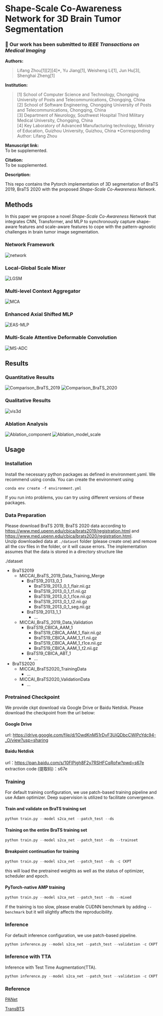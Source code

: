 # Shape-Scale Co-Awareness Network for 3D Brain Tumor Segmentation
### :tada: Our work has been submitted to *IEEE Transactions on Medical Imaging*  
**Authors:**  
> Lifang Zhou[1][2][4]*, Yu Jiang[1], Weisheng Li[1], Jun Hu[3], Shenghai Zheng[1]

**Institution:**
> [1] School of Computer Science and Technology, Chongqing University of Posts and Telecommunications, Chongqing, China  
> [2] School of Software Engineering, Chongqing University of Posts and Telecommunications, Chongqing, China  
> [3] Department of Neurology, Southwest Hospital Third Military Medical University, Chongqing, China  
> [4] Key Laboratory of Advanced Manufacturing technology, Ministry of Education, Guizhou University, Guizhou, China
> *Corresponding Author: Lifang Zhou

**Manuscript link:**  
  To be supplemented.
  
**Citation:**  
  To be supplemented.
  
**Description:**

This repo contains the Pytorch implementation of 3D segmentation of BraTS 2019, BraTS 2020 with the proposed *Shape-Scale Co-Awareness Network*. 

## Methods
In this paper we propose a novel *Shape-Scale Co-Awareness Network* that integrates CNN, Transformer, and MLP to synchronously capture shape-aware features and scale-aware features to cope with the pattern-agnostic challenges in brain tumor image segmentation.  
### Network Framework
![network](https://github.com/jiangyu945/S2CA-Net/blob/c4f6b12edd45bc8e1a33e1d1883d6c1d611fd5e3/img/Framework.png)
### Local-Global Scale Mixer
![LGSM](https://github.com/jiangyu945/S2CA-Net/blob/971c0ac07c91ee0c1aab2a00ddc31d57d640937f/img/LGSM.png)
### Multi-level Context Aggregator
![MCA](https://github.com/jiangyu945/S2CA-Net/blob/0885948ed7f7042763b6ea28a2b2a21aef49cb86/img/MCA.png)
### Enhanced Axial Shifted MLP
![EAS-MLP](https://github.com/jiangyu945/S2CA-Net/blob/08d955d0e9a89e5f0addf0aa19d7e86e6a4f26f1/img/EAS-MLP.png)
### Multi-Scale Attentive Deformable Convolution
![MS-ADC](https://github.com/jiangyu945/S2CA-Net/blob/c00b72b1581d8adea11b6644ac98308ef843be6e/img/MS-ADC.png)

## Results
### Quantitative Results
![Comparison_BraTS_2019](https://github.com/jiangyu945/S2CA-Net/blob/c257a2c983c4852fa26a585e667a282690c2a61d/img/Comparison_BraTS2019.png)
![Comparison_BraTS_2020](https://github.com/jiangyu945/S2CA-Net/blob/c257a2c983c4852fa26a585e667a282690c2a61d/img/Comparison_BraTS2020.png)
### Qualitative Results
![vis3d](https://github.com/jiangyu945/S2CA-Net/blob/c257a2c983c4852fa26a585e667a282690c2a61d/img/Visualization_Comparison.png)
### Ablation Analysis
![Ablation_component](https://github.com/jiangyu945/S2CA-Net/blob/c257a2c983c4852fa26a585e667a282690c2a61d/img/Ablation_component.png)
![Ablation_model_scale](https://github.com/jiangyu945/S2CA-Net/blob/c257a2c983c4852fa26a585e667a282690c2a61d/img/Ablation_model_scale.png)

## Usage
### Installation
Install the necessary python packages as defined in environment.yaml. We recommend using conda. You can create the environment using
```shell
conda env create -f environment.yml
```
If you run into problems, you can try using different versions of these packages.

### Data Preparation
Please download BraTS 2019, BraTS 2020 data according to https://www.med.upenn.edu/cbica/brats2019/registration.html and https://www.med.upenn.edu/cbica/brats2020/registration.html.  
Unzip downloaded data at `./dataset` folder (please create one) and remove all the csv files in the folder, or it will cause errors.
The implementation assumes that the data is stored in a directory structure like

./dataset
  - BraTS2019
    -  MICCAI_BraTS_2019_Data_Training_Merge
       - BraTS19_2013_0_1
         - BraTS19_2013_0_1_flair.nii.gz
         - BraTS19_2013_0_1_t1.nii.gz
         - BraTS19_2013_0_1_t1ce.nii.gz
         - BraTS19_2013_0_1_t2.nii.gz
         - BraTS19_2013_0_1_seg.nii.gz
       - BraTS19_2013_1_1
           - ... 
    -  MICCAI_BraTS_2019_Data_Validation
       - BraTS19_CBICA_AAM_1
         - BraTS19_CBICA_AAM_1_flair.nii.gz
         - BraTS19_CBICA_AAM_1_t1.nii.gz
         - BraTS19_CBICA_AAM_1_t1ce.nii.gz
         - BraTS19_CBICA_AAM_1_t2.nii.gz
       - BraTS19_CBICA_ABT_1
         - ...
  - BraTS2020
    - MICCAI_BraTS2020_TrainingData
      - ...
    - MICCAI_BraTS2020_ValidationData
      - ...

### Pretrained Checkpoint
We provide ckpt download via Google Drive or Baidu Netdisk. Please download the checkpoint from the url below:  
#### Google Drive
url: https://drive.google.com/file/d/1OwdKnM51rDvF3UiQDbcCWlPcYdc94-_O/view?usp=sharing
#### Baidu Netdisk
url：https://pan.baidu.com/s/10FlPjgh8F2y7RSHFCqRofw?pwd=s67e
extraction code (提取码)：s67e  

### Training
For default training configuration, we use patch-based training pipeline and use Adam optimizer. Deep supervision is utilized to facilitate convergence.
#### Train and validate on BraTS training set
```python
python train.py --model s2ca_net --patch_test --ds
```
#### Training on the entire BraTS training set
```python
python train.py --model s2ca_net --patch_test --ds --trainset
```
#### Breakpoint continuation for training
```python
python train.py --model s2ca_net --patch_test --ds -c CKPT
```
this will load the pretrained weights as well as the status of optimizer, scheduler and epoch.
#### PyTorch-native AMP training
```python
python train.py --model s2ca_net --patch_test --ds --mixed
```
if the training is too slow, please enable CUDNN benchmark by adding `--benchmark` but it will slightly affects the reproducibility.

### Inference
For default inference configuration, we use patch-based pipeline.
```python
python inference.py --model s2ca_net --patch_test --validation -c CKPT
```
### Inference with TTA
Inference with Test Time Augmentation(TTA).
```python
python inference.py --model s2ca_net --patch_test --validation -c CKPT --tta
```
### Reference
[PANet](https://github.com/hsiangyuzhao/PANet)

[TransBTS](https://github.com/Rubics-Xuan/TransBTS)
